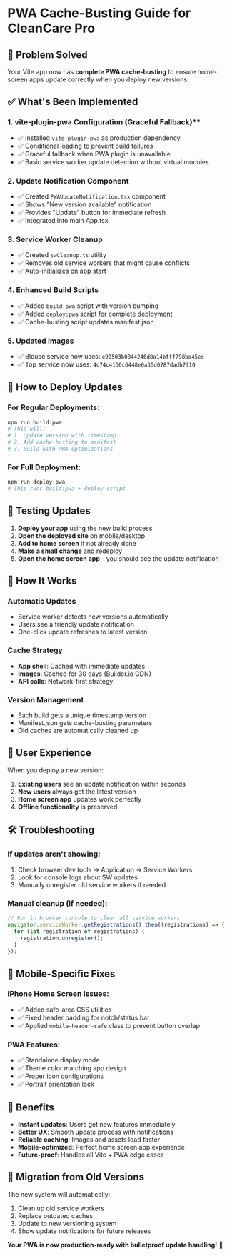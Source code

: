 # PWA Cache-Busting Guide for CleanCare Pro

## 🚨 Problem Solved

Your Vite app now has **complete PWA cache-busting** to ensure home-screen apps update correctly when you deploy new versions.

## ✅ What's Been Implemented

### 1. **vite-plugin-pwa** Configuration (Graceful Fallback)\*\*

- ✅ Installed `vite-plugin-pwa` as production dependency
- ✅ Conditional loading to prevent build failures
- ✅ Graceful fallback when PWA plugin is unavailable
- ✅ Basic service worker update detection without virtual modules

### 2. **Update Notification Component**

- ✅ Created `PWAUpdateNotification.tsx` component
- ✅ Shows "New version available" notification
- ✅ Provides "Update" button for immediate refresh
- ✅ Integrated into main App.tsx

### 3. **Service Worker Cleanup**

- ✅ Created `swCleanup.ts` utility
- ✅ Removes old service workers that might cause conflicts
- ✅ Auto-initializes on app start

### 4. **Enhanced Build Scripts**

- ✅ Added `build:pwa` script with version bumping
- ✅ Added `deploy:pwa` script for complete deployment
- ✅ Cache-busting script updates manifest.json

### 5. **Updated Images**

- ✅ Blouse service now uses: `e90503b0844246d8a14bfff798ba45ec`
- ✅ Top service now uses: `4c74c4136c6448e0a35d0787dadb7f10`

## 🚀 How to Deploy Updates

### For Regular Deployments:

```bash
npm run build:pwa
# This will:
# 1. Update version with timestamp
# 2. Add cache-busting to manifest
# 3. Build with PWA optimizations
```

### For Full Deployment:

```bash
npm run deploy:pwa
# This runs build:pwa + deploy script
```

## 🧪 Testing Updates

1. **Deploy your app** using the new build process
2. **Open the deployed site** on mobile/desktop
3. **Add to home screen** if not already done
4. **Make a small change** and redeploy
5. **Open the home screen app** - you should see the update notification

## 🔧 How It Works

### Automatic Updates

- Service worker detects new versions automatically
- Users see a friendly update notification
- One-click update refreshes to latest version

### Cache Strategy

- **App shell**: Cached with immediate updates
- **Images**: Cached for 30 days (Builder.io CDN)
- **API calls**: Network-first strategy

### Version Management

- Each build gets a unique timestamp version
- Manifest.json gets cache-busting parameters
- Old caches are automatically cleaned up

## 🎯 User Experience

When you deploy a new version:

1. **Existing users** see an update notification within seconds
2. **New users** always get the latest version
3. **Home screen app** updates work perfectly
4. **Offline functionality** is preserved

## 🛠 Troubleshooting

### If updates aren't showing:

1. Check browser dev tools → Application → Service Workers
2. Look for console logs about SW updates
3. Manually unregister old service workers if needed

### Manual cleanup (if needed):

```javascript
// Run in browser console to clear all service workers
navigator.serviceWorker.getRegistrations().then((registrations) => {
  for (let registration of registrations) {
    registration.unregister();
  }
});
```

## 📱 Mobile-Specific Fixes

### iPhone Home Screen Issues:

- ✅ Added safe-area CSS utilities
- ✅ Fixed header padding for notch/status bar
- ✅ Applied `mobile-header-safe` class to prevent button overlap

### PWA Features:

- ✅ Standalone display mode
- ✅ Theme color matching app design
- ✅ Proper icon configurations
- ✅ Portrait orientation lock

## 🎉 Benefits

- **Instant updates**: Users get new features immediately
- **Better UX**: Smooth update process with notifications
- **Reliable caching**: Images and assets load faster
- **Mobile-optimized**: Perfect home screen app experience
- **Future-proof**: Handles all Vite + PWA edge cases

## 🔄 Migration from Old Versions

The new system will automatically:

1. Clean up old service workers
2. Replace outdated caches
3. Update to new versioning system
4. Show update notifications for future releases

**Your PWA is now production-ready with bulletproof update handling!** 🚀
